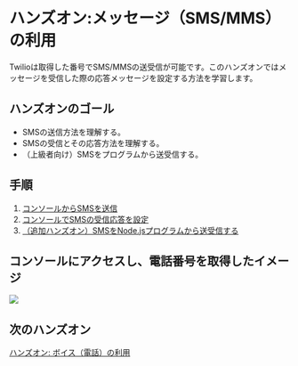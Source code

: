 #  ハンズオン:メッセージ（SMS/MMS）の利用

Twilioは取得した番号でSMS/MMSの送受信が可能です。このハンズオンではメッセージを受信した際の応答メッセージを設定する方法を学習します。

## ハンズオンのゴール
- SMSの送信方法を理解する。
- SMSの受信とその応答方法を理解する。
- （上級者向け）SMSをプログラムから送受信する。

## 手順
1. [コンソールからSMSを送信]()
2. [コンソールでSMSの受信応答を設定]()
3. [（追加ハンズオン）SMSをNode.jsプログラムから送受信する]()

## コンソールにアクセスし、電話番号を取得したイメージ

![](../assets/)

## 次のハンズオン

[ハンズオン: ボイス（電話）の利用]()